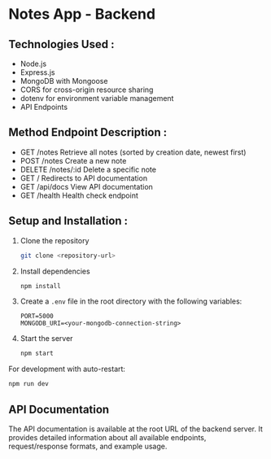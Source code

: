# Notes App - Backend 

## Technologies Used :

- Node.js
- Express.js
- MongoDB with Mongoose
- CORS for cross-origin resource sharing
- dotenv for environment variable management
- API Endpoints

## Method	Endpoint	Description :

- GET	/notes	Retrieve all notes (sorted by creation date, newest first)
- POST	/notes	Create a new note
- DELETE	/notes/:id	Delete a specific note
- GET	/	Redirects to API documentation
- GET	/api/docs	View API documentation
- GET	/health	Health check endpoint

## Setup and Installation :

1. Clone the repository
   ```bash
   git clone <repository-url>
   ```

2. Install dependencies
   ```bash
   npm install
   ```

3. Create a `.env` file in the root directory with the following variables:
   ```
   PORT=5000
   MONGODB_URI=<your-mongodb-connection-string>
   ```

4. Start the server
   ```bash
   npm start
   ```

For development with auto-restart:
   ```bash
   npm run dev
   ```

## API Documentation
The API documentation is available at the root URL of the backend server. It provides detailed information about all available endpoints, request/response formats, and example usage.
